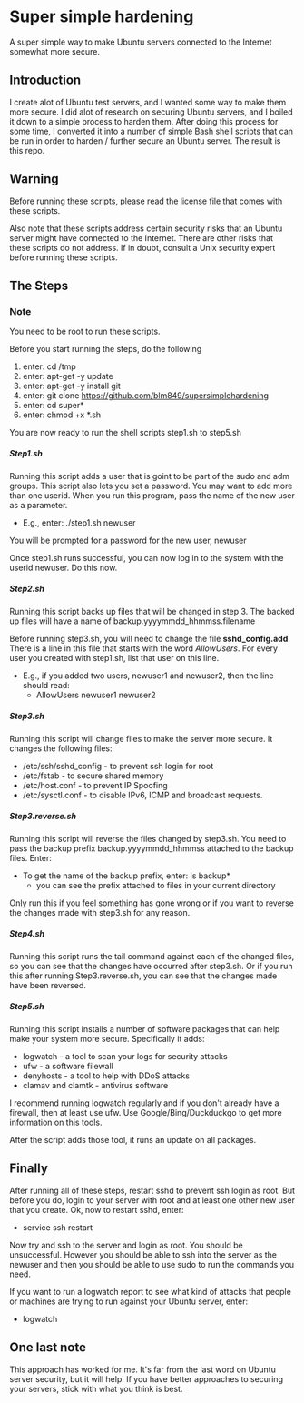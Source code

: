# Super simple hardening
A super simple way to make Ubuntu servers connected to the Internet somewhat more secure.

## Introduction


I create alot of Ubuntu test servers, and I wanted some way to make them more secure. I did alot of research on securing Ubuntu servers, and I boiled it down to a simple process to harden them. After doing this process for some time, I converted it into a number of simple Bash shell scripts that can be run in order to harden / further secure an Ubuntu server. The result is this repo.

## Warning

Before running these scripts, please read the license file that comes with these scripts.

Also note that these scripts address certain security risks that an Ubuntu server might have connected to the Internet. There are other risks that these scripts do not address. If in doubt, consult a Unix security expert before running these scripts.

## The Steps

### Note 
You need to be root to run these scripts.

Before you start running the steps, do the following

1. enter: cd /tmp
2. enter: apt-get -y update
3. enter: apt-get -y install git
4. enter: git clone https://github.com/blm849/supersimplehardening
5. enter: cd super*
6. enter: chmod +x *.sh

You are now ready to run the shell scripts step1.sh to step5.sh



##### Step1.sh
Running this script adds a user that is goint to be part of the sudo and adm groups. This script also lets you set a password. You may want to add more than one userid. When you run this program, pass the name of the new user as a parameter. 

*	E.g., enter: ./step1.sh newuser

You will be prompted for a password for the new user, newuser

Once step1.sh runs successful, you can now log in to the system with the userid newuser. Do this now.


##### Step2.sh
Running this script backs up files that will be changed in step 3. The backed up files will have a name of backup.yyyymmdd_hhmmss.filename

Before running step3.sh, you will need to change the file 
__sshd_config.add__. There is a line in this file that starts with the word _AllowUsers_. For every user you created with step1.sh, list that user on this line.

*	E.g., if you added two users, newuser1 and newuser2, then the line should read: 
	* AllowUsers newuser1 newuser2

##### Step3.sh
Running this script will change files to make the server more secure. It changes the following files:

*	/etc/ssh/sshd_config	- to prevent ssh login for root
*	/etc/fstab	- to secure shared memory
*	/etc/host.conf	- to prevent IP Spoofing
*	/etc/sysctl.conf	- to disable IPv6, ICMP and broadcast requests.


##### Step3.reverse.sh
Running this script will reverse the files changed by step3.sh. You need to pass the backup prefix backup.yyyymmdd_hhmmss attached to the backup files. Enter:

* To get the name of the backup prefix, enter: ls backup* 
	* you can see the prefix attached to files in your current directory

Only run this if you feel something has gone wrong or if you want to reverse the changes made with step3.sh for any reason. 

##### Step4.sh
Running this script runs the tail command against each of the changed files, so you can see that the changes have occurred after step3.sh. Or if you run this after running Step3.reverse.sh, you can see that the changes made have been reversed.

##### Step5.sh
Running this script installs a number of software packages that can help make your system more secure. Specifically it adds:
*	logwatch - a tool to scan your logs for security attacks
*	ufw - a software filewall
*	denyhosts - a tool to help with DDoS attacks
*	clamav and clamtk - antivirus software

I recommend running logwatch regularly and if you don't already have a firewall, then at least use ufw. Use Google/Bing/Duckduckgo to get more information on this tools. 

After the script adds those tool, it runs an update on all packages.


## Finally

After running all of these steps, restart sshd to prevent ssh login as root. But before you do, login to your server with root and at least one other new user that you create. Ok, now to restart sshd, enter:

*	service ssh restart

Now try and ssh to the server and login as root. You should be unsuccessful. However you should be able to ssh into the server as the newuser and then you should be able to use sudo to run the commands you need.


If you want to run a logwatch report to see what kind of attacks that people or machines are trying to run against your Ubuntu server, enter: 

* 	logwatch 

## One last note

This approach has worked for me. It's far from the last word on Ubuntu server security, but it will help. If you have better approaches to securing your servers, stick with what you think is best.






